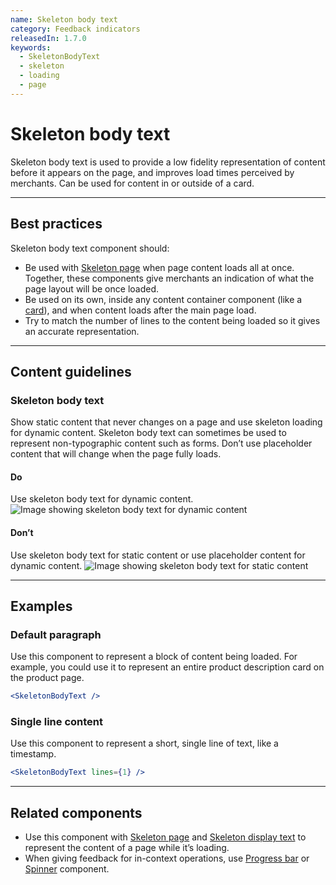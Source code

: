 ```yaml
---
name: Skeleton body text
category: Feedback indicators
releasedIn: 1.7.0
keywords:
  - SkeletonBodyText
  - skeleton
  - loading
  - page
---
```


# Skeleton body text

Skeleton body text is used to provide a low fidelity representation of content before it appears on the page, and improves load times perceived by merchants. Can be used for content in or outside of a card.

---

## Best practices

Skeleton body text component should:

- Be used with [Skeleton page](https://polaris.shopify.com/components/skeleton-page) when page content loads all at once. Together, these components give merchants an indication of what the page layout will be once loaded.
- Be used on its own, inside any content container component (like a [card](https://polaris.shopify.com/components/card)), and when content loads after the main page load.
- Try to match the number of lines to the content being loaded so it gives an accurate representation.

---

## Content guidelines

### Skeleton body text

Show static content that never changes on a page and use skeleton loading for dynamic content. Skeleton body text can sometimes be used to represent non-typographic content such as forms. Don’t use placeholder content that will change when the page fully loads.

<!-- dodont -->

#### Do

Use skeleton body text for dynamic content.
![Image showing skeleton body text for dynamic content](/images/components/skeleton-body-text/do-use-skeleton-body-for-dynamic-content@2x.png)

#### Don’t

Use skeleton body text for static content or use placeholder content for dynamic content.
![Image showing skeleton body text for static content](/images/components/skeleton-body-text/dont-use-skeleton-body-for-static-or-placeholder-for-dynamic-text@2x.png)

<!-- end -->

---

## Examples

### Default paragraph

Use this component to represent a block of content being loaded. For example, you could use it to represent an entire product description card on the product page.

```jsx
<SkeletonBodyText />
```

### Single line content

Use this component to represent a short, single line of text, like a timestamp.

```jsx
<SkeletonBodyText lines={1} />
```

---

## Related components

- Use this component with [Skeleton page](https://polaris.shopify.com/components/skeleton-page) and [Skeleton display text](https://polaris.shopify.com/components/skeleton-display-text) to represent the content of a page while it’s loading.
- When giving feedback for in-context operations, use [Progress bar](https://polaris.shopify.com/components/progress-bar) or [Spinner](https://polaris.shopify.com/components/spinner) component.
